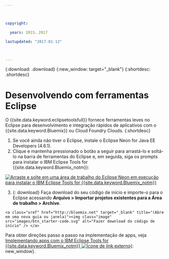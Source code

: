```yaml
---



copyright:

  years: 2015，2017

lastupdated: "2017-01-12"



---
```


{:download: .download}
{:new_window: target="_blank"}
{:shortdesc: .shortdesc}

# Desenvolvendo com ferramentas Eclipse

O {{site.data.keyword.eclipsetoolsfull}} fornece ferramentas leves no Eclipse para desenvolvimento e integração rápidos de aplicativos com o {{site.data.keyword.Bluemix}} ou Cloud Foundry Clouds.
{:shortdesc}

  1. Se você ainda não tiver o Eclipse, instale o Eclipse Neon for Java EE Developers (4.6.1).
  2. Clique e mantenha pressionado o botão a seguir para arrastá-lo e soltá-lo na barra de ferramentas do Eclipse e, em seguida, siga os prompts para instalar o IBM Eclipse Tools for {{site.data.keyword.Bluemix_notm}}:

   [![Arraste e solte em uma área de trabalho do Eclipse Neon em execução para instalar o IBM Eclipse Tools for {{site.data.keyword.Bluemix_notm}}](images/installbutton.png)](http://marketplace.eclipse.org/marketplace-client-intro?mpc_install=1774120)

  3. {: download} Faça download do seu código de início e importe-o para o Eclipse acessando **Arquivo > Importar projetos existentes para a Área de trabalho > Archive**.

    <a class="xref" href="http://bluemix.net" target="_blank" title="(Abre em uma nova guia ou janela)"><img class="image" src="images/btn_starter-code.svg" alt="Fazer download do código de início" /> </a>

Para obter direções passo a passo na implementação de apps, veja [Implementando apps com o IBM Eclipse Tools for {{site.data.keyword.Bluemix_notm}} ![Ícone de link externo](../icons/launch-glyph.svg)](/docs/manageapps/eclipsetools/eclipsetools.html#eclipsetools){: new_window}.
